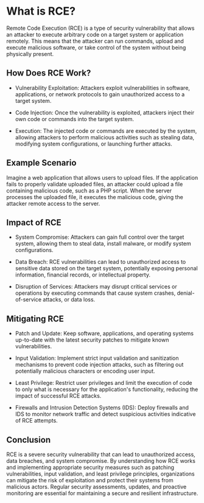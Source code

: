 # What is RCE?
Remote Code Execution (RCE) is a type of security vulnerability that allows an attacker to execute arbitrary code on a target system or application remotely. This means that the attacker can run commands, upload and execute malicious software, or take control of the system without being physically present.

## How Does RCE Work?
- Vulnerability Exploitation: Attackers exploit vulnerabilities in software, applications, or network protocols to gain unauthorized access to a target system.

- Code Injection: Once the vulnerability is exploited, attackers inject their own code or commands into the target system.

- Execution: The injected code or commands are executed by the system, allowing attackers to perform malicious activities such as stealing data, modifying system configurations, or launching further attacks.

## Example Scenario
Imagine a web application that allows users to upload files. If the application fails to properly validate uploaded files, an attacker could upload a file containing malicious code, such as a PHP script. When the server processes the uploaded file, it executes the malicious code, giving the attacker remote access to the server.

## Impact of RCE
- System Compromise: Attackers can gain full control over the target system, allowing them to steal data, install malware, or modify system configurations.

- Data Breach: RCE vulnerabilities can lead to unauthorized access to sensitive data stored on the target system, potentially exposing personal information, financial records, or intellectual property.

- Disruption of Services: Attackers may disrupt critical services or operations by executing commands that cause system crashes, denial-of-service attacks, or data loss.

## Mitigating RCE
- Patch and Update: Keep software, applications, and operating systems up-to-date with the latest security patches to mitigate known vulnerabilities.

- Input Validation: Implement strict input validation and sanitization mechanisms to prevent code injection attacks, such as filtering out potentially malicious characters or encoding user input.

- Least Privilege: Restrict user privileges and limit the execution of code to only what is necessary for the application's functionality, reducing the impact of successful RCE attacks.

- Firewalls and Intrusion Detection Systems (IDS): Deploy firewalls and IDS to monitor network traffic and detect suspicious activities indicative of RCE attempts.

## Conclusion
RCE is a severe security vulnerability that can lead to unauthorized access, data breaches, and system compromise. By understanding how RCE works and implementing appropriate security measures such as patching vulnerabilities, input validation, and least privilege principles, organizations can mitigate the risk of exploitation and protect their systems from malicious actors. Regular security assessments, updates, and proactive monitoring are essential for maintaining a secure and resilient infrastructure.




